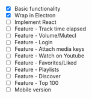 - [x] Basic functionality
- [x] Wrap in Electron
- [ ] Implement React
- [ ] Feature - Track time elapsed
- [ ] Feature - Volume/Mutecl
- [ ] Feature - Login
- [ ] Feature - Attach media keys
- [ ] Feature - Watch on Youtube
- [ ] Feature - Favorites/Liked
- [ ] Feature - Playlists
- [ ] Feature - Discover
- [ ] Feature - Top 100
- [ ] Mobile version
